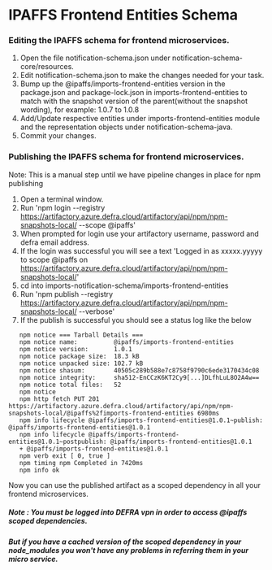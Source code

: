 # IPAFFS Frontend Entities Schema

### Editing the IPAFFS schema for frontend microservices.

1. Open the file notification-schema.json under notification-schema-core/resources.
2. Edit notification-schema.json to make the changes needed for your task.
3. Bump up the @ipaffs/imports-frontend-entities version in the package.json and package-lock.json
in imports-frontend-entities to match with the snapshot version of the parent(without the snapshot wording), 
for example: 1.0.7 to 1.0.8
4. Add/Update respective entities under imports-frontend-entities module and the representation objects under notification-schema-java.
5. Commit your changes.

### Publishing the IPAFFS schema for frontend microservices.

Note: This is a manual step until we have pipeline changes in place for npm publishing

1. Open a terminal window.
2. Run 'npm login --registry https://artifactory.azure.defra.cloud/artifactory/api/npm/npm-snapshots-local/ --scope @ipaffs'
3. When prompted for login use your artifactory username, password and defra email address.
4. If the login was successful you will see a text 'Logged in as xxxxx.yyyyy to scope @ipaffs on https://artifactory.azure.defra.cloud/artifactory/api/npm/npm-snapshots-local/'
5. cd into imports-notification-schema/imports-frontend-entities
6. Run 'npm publish --registry https://artifactory.azure.defra.cloud/artifactory/api/npm/npm-snapshots-local/ --verbose'
7. If the publish is successful you should see a status log like the below
```
   npm notice === Tarball Details === 
   npm notice name:          @ipaffs/imports-frontend-entities       
   npm notice version:       1.0.1                                   
   npm notice package size:  18.3 kB                                 
   npm notice unpacked size: 102.7 kB                                
   npm notice shasum:        40505c289b588e7c8758f9790c6ede3170434c08
   npm notice integrity:     sha512-EnCCzK6KT2Cy9[...]DLfhLuL8O2A4w==
   npm notice total files:   52                                      
   npm notice 
   npm http fetch PUT 201 https://artifactory.azure.defra.cloud/artifactory/api/npm/npm-snapshots-local/@ipaffs%2fimports-frontend-entities 6980ms
   npm info lifecycle @ipaffs/imports-frontend-entities@1.0.1~publish: @ipaffs/imports-frontend-entities@1.0.1
   npm info lifecycle @ipaffs/imports-frontend-entities@1.0.1~postpublish: @ipaffs/imports-frontend-entities@1.0.1
   + @ipaffs/imports-frontend-entities@1.0.1
   npm verb exit [ 0, true ]
   npm timing npm Completed in 7420ms
   npm info ok
```   
 Now you can use the published artifact as a scoped dependency in all your frontend microservices.
 
##### Note : You must be logged into DEFRA vpn in order to access @ipaffs scoped dependencies. 
##### But if you have a cached version of the scoped dependency in your node_modules you won't have any problems in referring them in your micro service.
